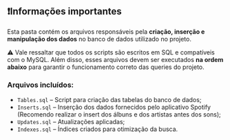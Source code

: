 ## ❗Informações importantes

Esta pasta contém os arquivos responsáveis pela **criação, inserção e manipulação dos dados** no banco de dados utilizado no projeto.

⚠️ Vale ressaltar que todos os scripts são escritos em SQL e compatíveis com o MySQL. Além disso, esses arquivos devem ser executados **na ordem abaixo** para garantir o funcionamento correto das queries do projeto.

### Arquivos incluídos:

- `Tables.sql` – Script para criação das tabelas do banco de dados;
- `Inserts.sql` – Inserção dos dados fornecidos pelo aplicativo Spotify (Recomendo realizar o insert dos álbuns e dos artistas antes dos sons);
- `Updates.sql` – Atualizações aplicadas;
- `Indexes.sql` – Índices criados para otimização da busca.
